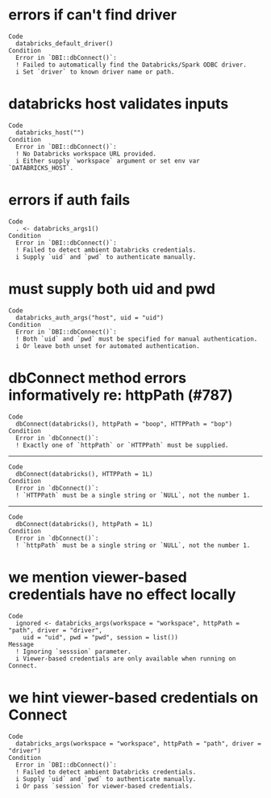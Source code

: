 # errors if can't find driver

    Code
      databricks_default_driver()
    Condition
      Error in `DBI::dbConnect()`:
      ! Failed to automatically find the Databricks/Spark ODBC driver.
      i Set `driver` to known driver name or path.

# databricks host validates inputs

    Code
      databricks_host("")
    Condition
      Error in `DBI::dbConnect()`:
      ! No Databricks workspace URL provided.
      i Either supply `workspace` argument or set env var `DATABRICKS_HOST`.

# errors if auth fails

    Code
      . <- databricks_args1()
    Condition
      Error in `DBI::dbConnect()`:
      ! Failed to detect ambient Databricks credentials.
      i Supply `uid` and `pwd` to authenticate manually.

# must supply both uid and pwd

    Code
      databricks_auth_args("host", uid = "uid")
    Condition
      Error in `DBI::dbConnect()`:
      ! Both `uid` and `pwd` must be specified for manual authentication.
      i Or leave both unset for automated authentication.

# dbConnect method errors informatively re: httpPath (#787)

    Code
      dbConnect(databricks(), httpPath = "boop", HTTPPath = "bop")
    Condition
      Error in `dbConnect()`:
      ! Exactly one of `httpPath` or `HTTPPath` must be supplied.

---

    Code
      dbConnect(databricks(), HTTPPath = 1L)
    Condition
      Error in `dbConnect()`:
      ! `HTTPPath` must be a single string or `NULL`, not the number 1.

---

    Code
      dbConnect(databricks(), httpPath = 1L)
    Condition
      Error in `dbConnect()`:
      ! `httpPath` must be a single string or `NULL`, not the number 1.

# we mention viewer-based credentials have no effect locally

    Code
      ignored <- databricks_args(workspace = "workspace", httpPath = "path", driver = "driver",
        uid = "uid", pwd = "pwd", session = list())
    Message
      ! Ignoring `sesssion` parameter.
      i Viewer-based credentials are only available when running on Connect.

# we hint viewer-based credentials on Connect

    Code
      databricks_args(workspace = "workspace", httpPath = "path", driver = "driver")
    Condition
      Error in `DBI::dbConnect()`:
      ! Failed to detect ambient Databricks credentials.
      i Supply `uid` and `pwd` to authenticate manually.
      i Or pass `session` for viewer-based credentials.

